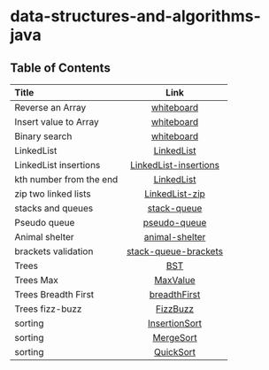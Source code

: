 # data-structures-and-algorithms-java

## Table of Contents

| Title | Link |
| :-- | :--: |
|  Reverse an Array |[whiteboard](https://ahmedbani.github.io/data-structures-and-algorithms-java/java/ReverseArray)|
| Insert value to Array |[whiteboard](https://ahmedbani.github.io/data-structures-and-algorithms-java/java/InsertInArray)|
| Binary search |[whiteboard](https://ahmedbani.github.io/data-structures-and-algorithms-java/java/BinarySearch)|
| LinkedList |[LinkedList](https://ahmedbani.github.io/data-structures-and-algorithms-java/linked-list)|
| LinkedList insertions |[LinkedList-insertions](https://ahmedbani.github.io/data-structures-and-algorithms-java/linked-list)|
| kth number from the end |[LinkedList](https://ahmedbani.github.io/data-structures-and-algorithms-java/linked-list)|
| zip two linked lists |[LinkedList-zip](https://ahmedbani.github.io/data-structures-and-algorithms-java/linked-list)|
| stacks and queues |[stack-queue](https://ahmedbani.github.io/data-structures-and-algorithms-java/stacks-queues)|
| Pseudo queue |[pseudo-queue](https://ahmedbani.github.io/data-structures-and-algorithms-java/stacks-queues)|
| Animal shelter |[animal-shelter](https://ahmedbani.github.io/data-structures-and-algorithms-java/stacks-queues)|
| brackets validation |[stack-queue-brackets](https://ahmedbani.github.io/data-structures-and-algorithms-java/stacks-queues)|
| Trees |[BST](https://ahmedbani.github.io/data-structures-and-algorithms-java/trees)|
| Trees Max |[MaxValue](https://ahmedbani.github.io/data-structures-and-algorithms-java/trees)|
| Trees Breadth First |[breadthFirst](https://ahmedbani.github.io/data-structures-and-algorithms-java/trees)|
| Trees fizz-buzz |[FizzBuzz](https://ahmedbani.github.io/data-structures-and-algorithms-java/trees)|
| sorting |[InsertionSort](https://ahmedbani.github.io/data-structures-and-algorithms-java/sort)|
| sorting |[MergeSort](https://ahmedbani.github.io/data-structures-and-algorithms-java/sort)|
| sorting |[QuickSort](https://ahmedbani.github.io/data-structures-and-algorithms-java/sort)|
